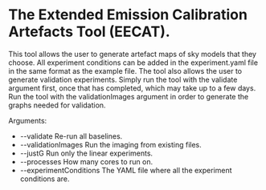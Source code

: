 # The Extended Emission Calibration Artefacts Tool (EECAT).

This tool allows the user to generate artefact maps of sky models that they choose. All experiment conditions can be added in the experiment.yaml file in the same format as the example file.
The tool also allows the user to generate validation experiments. Simply run the tool with the validate argument first, once that has completed, which may take up to a few days. Run the tool with the validationImages argument in order to generate the graphs needed for validation.

Arguments:
 * --validate Re-run all baselines.
 * --validationImages Run the imaging from existing files.
 * --justG Run only the linear experiments.
 * --processes How many cores to run on.
 * --experimentConditions The YAML file where all the experiment conditions are.
